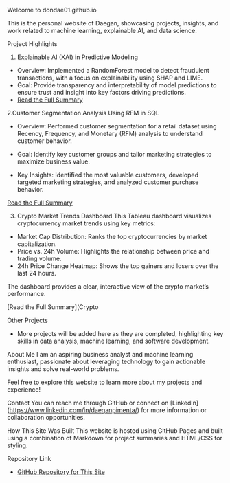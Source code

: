 Welcome to dondae01.github.io

This is the personal website of Daegan, showcasing projects, insights, and work related to machine learning, explainable AI, and data science.

Project Highlights

1. Explainable AI (XAI) in Predictive Modeling
- Overview: Implemented a RandomForest model to detect fraudulent transactions, with a focus on explainability using SHAP and LIME.
- Goal: Provide transparency and interpretability of model predictions to ensure trust and insight into key factors driving predictions.
- [Read the Full Summary](xai_summary.md)

2.Customer Segmentation Analysis Using RFM in SQL

- Overview: Performed customer segmentation for a retail dataset using Recency, Frequency, and Monetary (RFM) analysis to understand customer behavior.

- Goal: Identify key customer groups and tailor marketing strategies to maximize business value.

- Key Insights: Identified the most valuable customers, developed targeted marketing strategies, and analyzed customer purchase behavior.

[Read the Full Summary](Customer_Segmentation_Analysis_in_SQL_summary.md)

3. Crypto Market Trends Dashboard
This Tableau dashboard visualizes cryptocurrency market trends using key metrics:

- Market Cap Distribution: Ranks the top cryptocurrencies by market capitalization.
- Price vs. 24h Volume: Highlights the relationship between price and trading volume.
- 24h Price Change Heatmap: Shows the top gainers and losers over the last 24 hours.

The dashboard provides a clear, interactive view of the crypto market’s performance.

[Read the Full Summary](Crypto

Other Projects
- More projects will be added here as they are completed, highlighting key skills in data analysis, machine learning, and software development.

About Me
I am an aspiring business analyst and machine learning enthusiast, passionate about leveraging technology to gain actionable insights and solve real-world problems.

Feel free to explore this website to learn more about my projects and experience!

Contact
You can reach me through GitHub or connect on [LinkedIn] (https://www.linkedin.com/in/daeganpimenta/) for more information or collaboration opportunities.

How This Site Was Built
This website is hosted using GitHub Pages and built using a combination of Markdown for project summaries and HTML/CSS for styling.

Repository Link
- [GitHub Repository for This Site](https://github.com/dondae01/dondae01.github.io)

